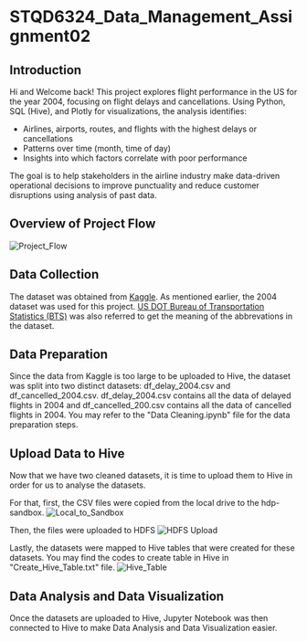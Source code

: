 # STQD6324_Data_Management_Assignment02

## Introduction
Hi and Welcome back! 
This project explores flight performance in the US for the year 2004, focusing on flight delays and cancellations. Using Python, SQL (Hive), and Plotly for visualizations, the analysis identifies:
+ Airlines, airports, routes, and flights with the highest delays or cancellations
+ Patterns over time (month, time of day)
+ Insights into which factors correlate with poor performance

The goal is to help stakeholders in the airline industry make data-driven operational decisions to improve punctuality and reduce customer disruptions using analysis of past data.

## Overview of Project Flow
![Project_Flow](https://github.com/user-attachments/assets/ff09ccd9-e97d-47ed-aca8-ddfc4d339fa3)

## Data Collection
The dataset was obtained from [Kaggle](https://www.kaggle.com/datasets/wenxingdi/data-expo-2009-airline-on-time-data/data?select=2004.csv). As mentioned earlier, the 2004 dataset was used for this project.
[US DOT Bureau of Transportation Statistics (BTS)](https://www.transtats.bts.gov/Fields.asp?P74_e19=-LM&P74_P1y=&n22yB_4n6r=&5146_p1y7z0=&frn4pu_Y11x72=&sv0q=&5146_14qr4=) was also referred to get the meaning of the abbrevations in the dataset.

## Data Preparation
Since the data from Kaggle is too large to be uploaded to Hive, the dataset was split into two distinct datasets: df_delay_2004.csv and df_cancelled_2004.csv. 
df_delay_2004.csv contains all the data of delayed flights in 2004 and df_cancelled_200.csv contains all the data of cancelled flights in 2004.
You may refer to the "Data Cleaning.ipynb" file for the data preparation steps.

## Upload Data to Hive
Now that we have two cleaned datasets, it is time to upload them to Hive in order for us to analyse the datasets.

For that, first, the CSV files were copied from the local drive to the hdp-sandbox.
![Local_to_Sandbox](https://github.com/user-attachments/assets/7f4a8a1b-b9ac-47b2-b1fd-f192354707e2)

Then, the files were uploaded to HDFS
![HDFS Upload](https://github.com/user-attachments/assets/967ac06a-67bd-48e9-ab18-20417edf65f0)

Lastly, the datasets were mapped to Hive tables that were created for these datasets. You may find the codes to create table in Hive in "Create_Hive_Table.txt" file. 
![Hive_Table](https://github.com/user-attachments/assets/f0167863-2dc8-4dcc-92cf-6c58f6fe6837)

## Data Analysis and Data Visualization
Once the datasets are uploaded to Hive, Jupyter Notebook was then connected to Hive to make Data Analysis and Data Visualization easier.














